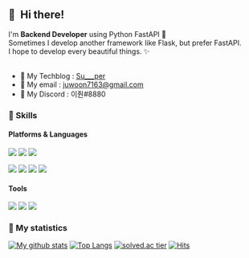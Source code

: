 ## 👋&nbsp; Hi there!
<p>
   I'm <b>Backend Developer</b> using Python FastAPI 🚀<br/>
  Sometimes I develop another framework like Flask, but prefer FastAPI.<br/>
  I hope to develop every beautiful things. ✨ <br/><br/>
</p>


+ :floppy_disk: My Techblog : [Su___per](https://velog.io/@su___per) <br />
+ :email: My email : juwoon7163@gmail.com
+ :balloon: My Discord : 이줜#8880

### 💪 Skills
#### Platforms & Languages
<p>
  <img src="https://img.shields.io/badge/Python-3776AB?style=flat-square&logo=Python&logoColor=white"/>
 <img src="https://img.shields.io/badge/MariaDB-003545?style=flat-square&logo=MariaDB&logoColor=white"/>
  <img src="https://img.shields.io/badge/FastAPI-009688?style=flat-square&logo=FastAPI&logoColor=white"/>

  

</p>
<p>
  <img src="https://img.shields.io/badge/HTML5-E34F26?style=flat-square&logo=HTML5&logoColor=white"/>
  <img src="https://img.shields.io/badge/CSS3-1572B6?style=flat-square&logo=CSS3&logoColor=white"/>
  <img src="https://img.shields.io/badge/JavaScript-F7DF1E?style=flat-square&logo=JavaScript&logoColor=white"/>
  <img src="https://img.shields.io/badge/Svelte-FF3E00?style=flat-square&logo=Svelte&logoColor=white"/>

</p>

#### Tools
<p>
 <img src="https://img.shields.io/badge/Heroku-430098?style=flat-square&logo=Heroku&logoColor=white"/>
 <img src="https://img.shields.io/badge/Github-181717?style=flat-square&logo=GitHub&logoColor=white"/>
 <img src="https://img.shields.io/badge/Amazon AWS-232F3E?style=flat-square&logo=Amazon AWS&logoColor=white"/>
</p>

### 🎁 My statistics
[![My github stats](https://github-readme-stats.vercel.app/api?username=Su-per&show_icons=true&hide_border=true&count_private=true)](https://github.com/Su-per)
[![Top Langs](https://github-readme-stats.vercel.app/api/top-langs/?username=Su-per&hide_langs_below=0.5)](https://github.com/Su-per)
[![solved.ac tier](http://mazassumnida.wtf/api/generate_badge?boj=juwon7163)](https://solved.ac/kinetic27)
[![Hits](https://hits.seeyoufarm.com/api/count/incr/badge.svg?url=https%3A%2F%2Fgithub.com%2Fsunrabibt123&count_bg=%2379C83D&title_bg=%23555555&icon=&icon_color=%23E7E7E7&title=hits&edge_flat=false)](https://hits.seeyoufarm.com)

